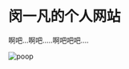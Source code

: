 # 闵一凡的个人网站

啊吧...啊吧.....啊吧吧吧....

![poop](https://img.zjjcts.com/uploadimg/image/20200415/20200415180837_66818.png)


